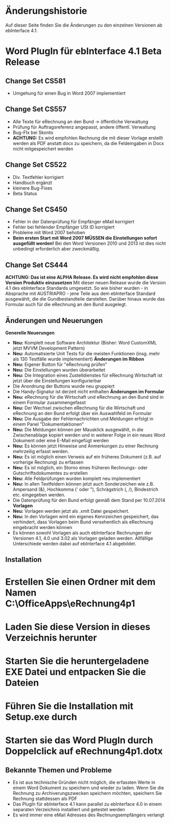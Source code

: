 # Änderungshistorie
Auf dieser Seite finden Sie die Änderungen zu den einzelnen Versionen ab ebInterface 4.1.
# Word PlugIn für ebInterface 4.1 Beta Release
## Change Set CS581
* Umgehung für einen Bug in Word 2007 implementiert
## Change Set CS557
* Alle Texte für eRechnung an den Bund -> öffentliche Verwaltung
* Prüfung für Auftragsreferenz angepasst, andere öffentl. Verwaltung
* Bug-FIx bei Skonto
* **ACHTUNG:** Es wird empfohlen Rechnung die mit dieser Vorlage erstellt werden als PDF anstatt docx zu speichern, da die Feldeingaben in Docx nicht mitgespeichert werden
## Change Set CS522
* Div. Textfehler korrigiert
* Handbuch ergänzt
* kleinere Bug-Fixes
* Beta Status
## Change Set CS450
* Fehler in der Datenprüfung für Empfänger eMail korrigiert
* Fehler bei fehlender Empfänger USt ID korrigiert
* Probleme mit Word 2007 behoben
* **Beim ersten Start mit Word 2007 MÜSSEN die Einstellungen sofort ausgefüllt werden!** Bei den Word Versionen 2010 und 2013 ist dies nicht unbedingt erforderlich aber zweckmäßig.
## Change Set CS444
**ACHTUNG: Das ist eine ALPHA Release. Es wird nicht empfohlen diese Version Produktiv einzusetzen**
Mit dieser neuen Release wurde die Version 4.1 des ebInterface Standards umgesetzt. So wie bisher wurden - in Absprache mit AUSTRIAPRO - jene Teile aus dem ebInterface Standard ausgewählt, die die Gundbestandteile darstellen. Darüber hinaus wurde  das Formular auch für die eRechnung an den Bund ausgelegt.
## Änderungen und Neuerungen
**Generelle Neuerungen**
* **Neu:** Komplett neue Software Architektur (Bisher: Word CustomXML jetzt MVVM Development Pattern)
* **Neu:** Automatisierte Unit Tests für die meisten Funktionen (insg. mehr als 130 Testfälle wurde implementiert)
**Änderungen im Ribbon**
* **Neu:** Eigener Button für "eRechnung prüfen"
* **Neu:** Die Einstellungen wurden überarbeitet
* **Neu:** Die Integration eines Zustelldienstes für eRechnung Wirtschaft ist jetzt über die Einstellungen konfigurierbar
* Die Anordnung der Buttons wurde neu gruppiert
* Die Handy-Signatur ist derzeit nicht enthalten
**Änderungen im Formular**
* **Neu:** eRechnung für die Wirtschaft und eRechnung an den Bund sind in einem Formular zusammengefasst
* **Neu:** Der Wechsel zwischen eRechnung für die Wirtschaft und eRechnung an den Bund erfolgt über ein Auswahlfeld im Formular
* **Neu:** Die Ausgabe der Fehlernachrichten und Meldungen erfolgt in einem Panel "Dokumentaktionen" 
* **Neu:** Die Meldungen können per Mausklick ausgewählt, in die Zwischenablage kopiert werden und in weiterer Folge in ein neues Word Dokument oder eine E-Mail eingefügt werden
* **Neu:** Es können jetzt Hinweise und Anmerkungen zu einer Rechnung mehrzeilig erfasst werden. 
* **Neu:** Es ist möglich einen Verweis auf ein früheres Dokument (z.B. auf vorherige Rechnung) zu erfassen
* **Neu:** Es ist möglich, ein Storno eines früheren Rechnungs- oder Gutschriftsdokumentes zu erstellen
* **Neu:** Alle Feldprüfungen wurden komplett neu implementiert
* **Neu:** In allen Textfeldern können jetzt auch Sonderzeichen wie z.B. Ampersand (&), Hochkomma (' oder "), Schrägstrich (\, /), Bindestrich etc. eingegeben werden. 
* Die Datenprüfung für den Bund erfolgt gemäß dem Stand per 10.07.2014
**Vorlagen**
* **Neu:** Vorlagen werden jetzt als .xmlt Datei gespeichert.
* **Neu:** In den Vorlagen wird ein eigenes Kennzeichen gespeichert, das verhindert, dass Vorlagen beim Bund versehentlich als eRechnung eingebracht werden können
* Es können sowohl Vorlagen als auch ebInterface Rechnungen der Versionen 4.1, 4.0 und 3.02 als Vorlagen geladen werden. Allfällige Unterschiede werden dabei auf ebInterface 4.1 abgebildet.
## Installation
# Erstellen Sie einen Ordner mit dem Namen C:\OfficeApps\eRechnung4p1
# Laden Sie diese Version in dieses Verzeichnis herunter
# Starten Sie die heruntergeladene EXE Datei und entpacken Sie die Dateien
# Führen Sie die Installation mit Setup.exe durch
# Starten sie das Word PlugIn durch Doppelclick auf eRechnung4p1.dotx
## Bekannte Themen und Probleme
* Es ist aus technische Gründen nicht möglich, die erfassten Werte in einem Word Dokument zu speichern und wieder zu laden. Wenn Sie die Rechnung zu Archiverungszwecken speichern möchten, speichern Sie Rechnung stattdessen als PDF
* Das PlugIn für ebInterface 4.1 kann parallel zu ebInterface 4.0 in einem separaten Verzeichnis installiert und getestet werden
* Es wird immer eine eMail Adresses des Rechnungsempfängers verlangt
